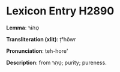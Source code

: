 # Lexicon Entry H2890

**Lemma**: טְהוֹר

**Transliteration (xlit)**: ṭᵉhôwr

**Pronunciation**: teh-hore'

**Description**:
from טָהֵר; purity; pureness.
